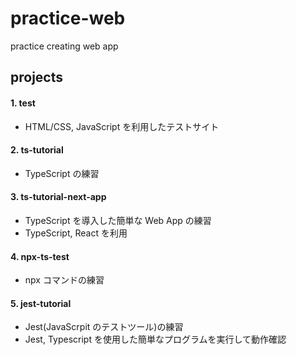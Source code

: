 # practice-web
practice creating web app 

## projects

#### 1. test
* HTML/CSS, JavaScript を利用したテストサイト

#### 2. ts-tutorial
* TypeScript の練習

#### 3. ts-tutorial-next-app
* TypeScript を導入した簡単な Web App の練習
* TypeScript, React を利用

#### 4. npx-ts-test
* npx コマンドの練習

#### 5. jest-tutorial
* Jest(JavaScrpit のテストツール)の練習
* Jest, Typescript を使用した簡単なプログラムを実行して動作確認

